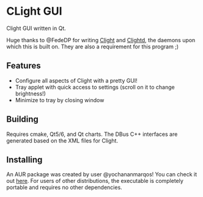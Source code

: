 # CLight GUI

Clight GUI written in Qt.

Huge thanks to @FedeDP for writing [Clight](https://github.com/FedeDP/Clight) and [Clightd](https://github.com/FedeDP/Clightd/), the daemons upon which this is built on. They are also a requirement for this program ;)

## Features
- Configure all aspects of Clight with a pretty GUI!
- Tray applet with quick access to settings (scroll on it to change brightness!)
- Minimize to tray by closing window

## Building
Requires cmake, Qt5/6, and Qt charts. The DBus C++ interfaces are generated based on the XML files for Clight.

## Installing
An AUR package was created by user @yochananmarqos! You can check it out [here](https://aur.archlinux.org/packages/clight-gui-git/). For users of other distributions, the executable is completely portable and requires no other dependencies.